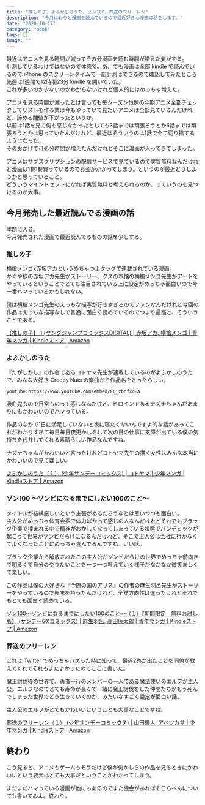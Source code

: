 ```yaml
---
title: "推しの子、よふかしのうた、ゾン100、葬送のフリーレン"
description: "今月はわりと漫画を読んでいるので最近好きな漫画の話をします。"
date: "2020-10-17"
category: "book"
tags: []
image: ""
---
```


最近はアニメを見る時間が減ってその分漫画を読む時間が増えた気がする。  
計測しているわけではないので体感で。あ、でも漫画は全部 kindle で読んでいるので iPhone のスクリーンタイムで一応計測はできるので確認してみたところ先週は1週間で12時間23分 kindle を開いていた。  
これが多いのか少ないのかわからないけれど個人的にはめっちゃ増えた。

アニメを見る時間が減ったとは言っても毎シーズン恒例の今期アニメ全部チェックしてリストを作る業は今もやっていて見たいアニメは全部見ているんだけれど、諦める閾値が下がったというか。  
以前は1話を見て何も感じなかったとしても3話までは頑張ろうとか6話までは頑張ろうとかは思っていたんだけれど、最近はそういうのは1話で全て切り捨てるようになった。  
そのおかげで可処分時間が増えたんだけれどそこに漫画が入ってきてしまった。

アニメはサブスクリプションの配信サービスで見ているので実質無料なんだけれど漫画は1巻1巻買っているのでお金がかかってしまう。というのが最近どうしようかと思っていること。  
どういうマインドセットになれば実質無料と考えられるのか、っていうのを見つけるのが大事。

## 今月発売した最近読んでる漫画の話

本題に入る。  
今月発売された漫画で最近読んでるものの話を少しする。

### 推しの子

横槍メンゴx赤坂アカというめちゃつよタッグで連載されている漫画。  
かぐや様の赤坂アカ先生がストーリー、クズの本懐の横槍メンゴ先生がアートをやっているということでとても注目されている上に設定がめっちゃ面白いので今一番ハマっているかもしれない。

僕は横槍メンゴ先生のえっちな描写が好きすぎるのでファンなんだけれど今回の作品はえっちな描写なしで普通に面白く読めているのでつまり最高と、そういうことである。

[【推しの子】 1 (ヤングジャンプコミックスDIGITAL) | 赤坂アカ, 横槍メンゴ | 青年マンガ | Kindleストア | Amazon](https://www.amazon.co.jp/dp/B08BFW6GSV)

### よふかしのうた

『だがしかし』の作者であるコトヤマ先生が連載しているのがよふかしのうたで、みんな大好き Creepy Nuts の楽曲から作品名をとったらしい。

`youtube:https://www.youtube.com/embed/F6_zbnfxoBA`

吸血鬼もので日常ものって感じなんだけど、ヒロインであるナズナちゃんがあまりにもかわいいのでハマっている。

作品のなかで1日に満足していないと夜に寝たくないんですよ的な話があってこれがわかりすぎて毎日毎日夜更かしをして次の日の仕事に支障が出ている僕の気持ちを代弁してくれる素晴らしい作品なんですね。

ナズナちゃんがかわいいと言ったけれどコトヤマ先生の描く女性はみんな本当にかわいいので見てほしい。

[よふかしのうた（１） (少年サンデーコミックス) | コトヤマ | 少年マンガ | Kindleストア | Amazon](https://www.amazon.co.jp//dp/B07ZVQTS5L)

### ゾン100 〜ゾンビになるまでにしたい100のこと〜

タイトルが結構厳しいという主張があるだろうなとは思いつつも面白い。  
主人公がめっちゃ体育会系で体力ばかって感じの人なんだけれどそれでもブラック企業で揉まれる中で精神がおかしくなってしまっている状態でパンデミックが起こって世界がゾンビだらけになるんだけれど、そこで主人公は会社に行かなくてよくなったことにめっちゃ喜んでるんですね。いい話。

ブラック企業から解放されたこの主人公がゾンビだらけの世界でめっちゃ前向きで明るくて自分のやりたいことを一つ一つ叶えていく様子がなかなか微笑ましくて楽しい。

この作品は僕の大好きな『今際の国のアリス』の作者の麻生羽呂先生がストーリーをやっているので興味を持ったんだけれど、全然方向性は違ったけれどそれでもとても面白く読めている。

[ゾン100～ゾンビになるまでにしたい100のこと～（１）【期間限定　無料お試し版】 (サンデーGXコミックス) | 麻生羽呂, 高田康太郎 | 青年マンガ | Kindleストア | Amazon](https://www.amazon.co.jp/dp/B08KRTY3P8)

### 葬送のフリーレン

これは Twitter でめっちゃバズった時に知って、最近2巻が出たことを同僚が教えてくれてそれもまたよかったのでここに書いた。

魔王討伐後の世界で、勇者一行のメンバーの一人である魔法使いのエルフが主人公。エルフなのでとても寿命が長くて一緒に魔王討伐をした仲間たちがもう死んでしまった世界でどう生きていくのか、みたいなすごく設定が面白い話。

主人公のエルフがとてもかわいいということも大事なことですね。

[葬送のフリーレン（１） (少年サンデーコミックス) | 山田鐘人, アベツカサ | 少年マンガ | Kindleストア | Amazon](https://www.amazon.co.jp/dp/B08FDH57JT)

## 終わり

こう見ると、アニメもゲームもそうだけど僕が何かしらの作品を見るときにかわいいという要素はとても大事だということがわかってしまう。

まだまだハマっている漫画が他にもあるのでまた機会があればそこらへんについても書いてみよ。終わり。
